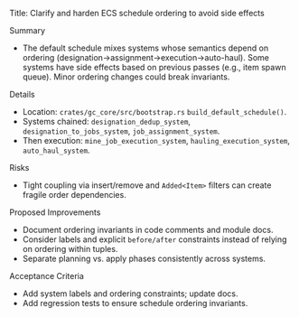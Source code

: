 Title: Clarify and harden ECS schedule ordering to avoid side effects

Summary
- The default schedule mixes systems whose semantics depend on ordering (designation->assignment->execution->auto-haul). Some systems have side effects based on previous passes (e.g., item spawn queue). Minor ordering changes could break invariants.

Details
- Location: `crates/gc_core/src/bootstrap.rs` `build_default_schedule()`.
- Systems chained: `designation_dedup_system`, `designation_to_jobs_system`, `job_assignment_system`.
- Then execution: `mine_job_execution_system`, `hauling_execution_system`, `auto_haul_system`.

Risks
- Tight coupling via insert/remove and `Added<Item>` filters can create fragile order dependencies.

Proposed Improvements
- Document ordering invariants in code comments and module docs.
- Consider labels and explicit `before/after` constraints instead of relying on ordering within tuples.
- Separate planning vs. apply phases consistently across systems.

Acceptance Criteria
- Add system labels and ordering constraints; update docs.
- Add regression tests to ensure schedule ordering invariants.

